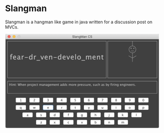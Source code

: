 # Slangman
Slangman is a hangman like game in java written for a discussion post on MVCs.

![](Images/ScreenShot.png)
